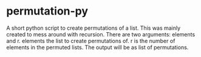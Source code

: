 # permutation-py
A short python script to create permutations of a list.
This was mainly created to mess around with recursion. There are two arguments: elements and r. elements the list to create permutations of. r is the number of elements in the permuted lists. The output will be as list of permutations.
